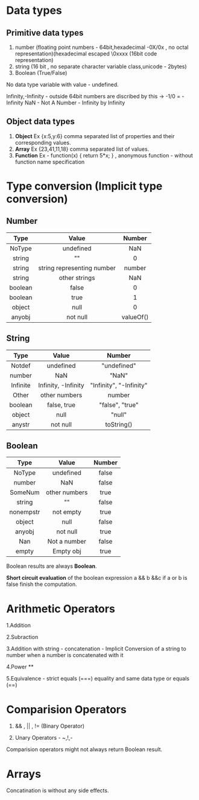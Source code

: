 # Data types

## Primitive  data types

1. number (floating point numbers - 64bit,hexadecimal -0X/0x , no octal representation)(hexadecimal escaped \0xxxx (16bit code representation)
2. string (16 bit , no separate character variable class,unicode - 2bytes)
3. Boolean (True/False)

No data type variable with value - undefined.

Infinity,-Infinity - outside 64bit numbers are discribed by this -> -1/0 = -Infinity
NaN - Not A Number - Infinity by Infinity

## Object data types

1. **Object** Ex {x:5,y:6} comma separated list of properties and their corresponding values.
2. **Array**  Ex {23,41,11,18} comma separated list of values.
3. **Function** Ex - function(x) { return 5*x; } , anonymous function - without function name specification


# Type conversion (Implicit type conversion)
## Number

Type    |  Value                      |  Number
:------:| :-------------------------: | :-------:
NoType  | undefined                   |  NaN
string  | ""                          |  0
string  | string representing number  |  number
string  | other strings               |  NaN
boolean | false                       |  0
boolean | true                        |  1
object  | null                        |  0
anyobj  | not null                    |  valueOf()

## String
Type    | Value               | Number
:------:| :-----------------: |  :----------:
Notdef  | undefined           |  "undefined"
number  | NaN                 |  "NaN"
Infinite| Infinity, -Infinity |  "Infinity", "-Infinity"
Other   | other numbers       |  number
boolean | false, true         |  "false", "true"
object  | null                |  "null"
anystr  | not null            |  toString()

## Boolean

Type   | Value         | Number
:-----:| :-----------: | :------:
NoType | undefined     | false
number | NaN           | false
SomeNum| other numbers | true
string | ""            | false
nonempstr| not empty     | true
object | null          | false
anyobj | not null      | true
Nan    | Not a number  | false
empty  | Empty obj     | true


Boolean results are always **Boolean**.

**Short circuit evaluation** of the boolean expression
a && b &&c
if a or b is false finish the computation.



# Arithmetic Operators
1.Addition

2.Subraction

3.Addition with string - concatenation - Implicit Conversion of a string to number when a number is concatenated with it

4.Power  **

5.Equivalence - strict equals (===) equality and same data type or equals (==)


# Comparision Operators
1. && , || , != (Binary Operator)

2. Unary Operators - ~,!,-

Comparision operators might not always return Boolean result.

# Arrays

Concatination is without any side effects.
